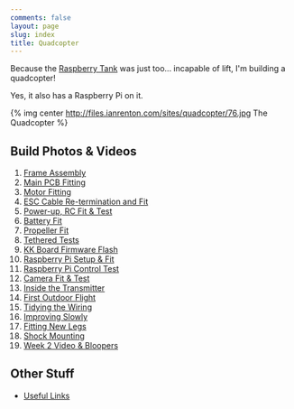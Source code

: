 ```yaml
---
comments: false
layout: page
slug: index
title: Quadcopter
---
```


Because the [Raspberry Tank](http://raspberrytank.ianrenton.com) was just too... incapable of lift, I'm building a quadcopter!

Yes, it also has a Raspberry Pi on it.

{% img center http://files.ianrenton.com/sites/quadcopter/76.jpg The Quadcopter %}

## Build Photos & Videos

1. [Frame Assembly](../quad-frame-assembly)
2. [Main PCB Fitting](../quad-main-pcb-fitting)
3. [Motor Fitting](../quad-motor-fitting)
4. [ESC Cable Re-termination and Fit](../quad-esc-cable-re-termination-amp-fit)
5. [Power-up, RC Fit & Test](../quad-power-up-rc-fit-amp-test)
6. [Battery Fit](../quad-battery-fit)
7. [Propeller Fit](../quad-propeller-fit)
8. [Tethered Tests](../quad-tethered-tests)
9. [KK Board Firmware Flash](../quad-kk-board-firmware-flash)
10. [Raspberry Pi Setup & Fit](../quad-raspberry-pi-setup-and-fit)
11. [Raspberry Pi Control Test](../quad-raspberry-pi-control-test)
12. [Camera Fit & Test](../quad-camera-fit-amp-test)
13. [Inside the Transmitter](../quad-inside-the-transmitter)
14. [First Outdoor Flight](../quad-first-outdoor-flight)
15. [Tidying the Wiring](../quad-tidying-the-wiring)
16. [Improving Slowly](../quad-improving-slowly)
17. [Fitting New Legs](../quad-fitting-new-legs)
18. [Shock Mounting](../quad-shock-mounting)
19. [Week 2 Video & Bloopers](../quad-week-2-video-amp-bloopers)

## Other Stuff

* [Useful Links](../quad-useful-links)
